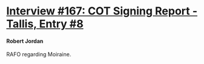 # [Interview #167: COT Signing Report - Tallis, Entry #8](https://www.theoryland.com/intvmain.php?i=167#8)

#### Robert Jordan

RAFO regarding Moiraine.


